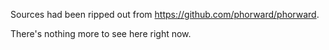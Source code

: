 Sources had been ripped out from https://github.com/phorward/phorward.

There's nothing more to see here right now.

